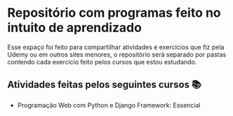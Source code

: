 # Repositório com programas feito no intuito de aprendizado

Esse espaço foi feito para compartilhar atividades e exercícios que fiz pela Udemy ou em outros sites menores, o repositório será separado por pastas contendo cada exercício feito pelos cursos que estou estudando.

## Atividades feitas pelos seguintes cursos 📚

- Programação Web com Python e Django Framework: Essencial
